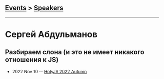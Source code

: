 ## [Events](../README.md) > [Speakers](../speakers.md)
---

# Сергей Абдульманов

## Разбираем слона (и это не имеет никакого отношения к JS)
- 2022 Nov 10 -- [HolyJS 2022 Autumn](https://www.youtube.com/watch?v=TAY_eSJDzTg)    

